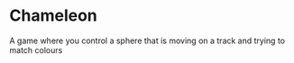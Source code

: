 # Chameleon
A game where you control a sphere that is moving on a track and trying to match colours
